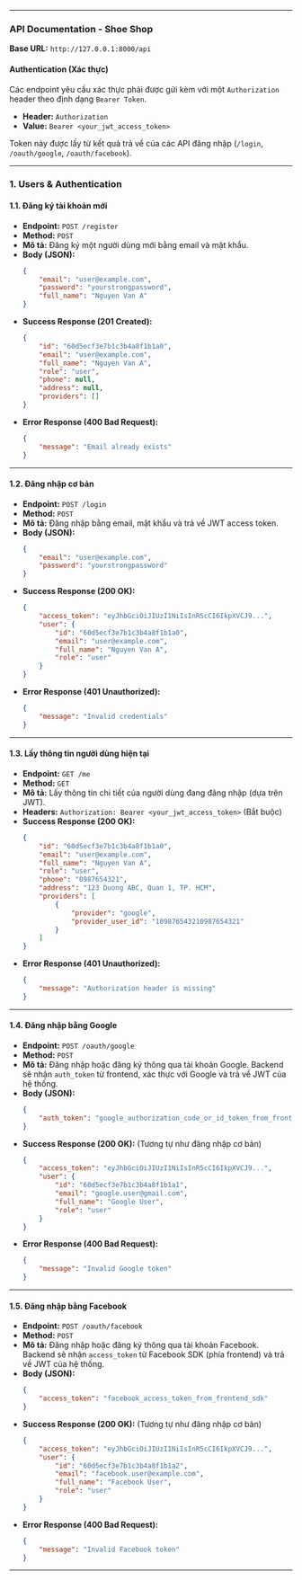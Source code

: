 

---

### **API Documentation - Shoe Shop**

**Base URL:** `http://127.0.0.1:8000/api`

#### **Authentication (Xác thực)**

Các endpoint yêu cầu xác thực phải được gửi kèm với một `Authorization` header theo định dạng `Bearer Token`.

*   **Header:** `Authorization`
*   **Value:** `Bearer <your_jwt_access_token>`

Token này được lấy từ kết quả trả về của các API đăng nhập (`/login`, `/oauth/google`, `/oauth/facebook`).

---

### **1. Users & Authentication**

#### **1.1. Đăng ký tài khoản mới**

*   **Endpoint:** `POST /register`
*   **Method:** `POST`
*   **Mô tả:** Đăng ký một người dùng mới bằng email và mật khẩu.
*   **Body (JSON):**
    ```json
    {
        "email": "user@example.com",
        "password": "yourstrongpassword",
        "full_name": "Nguyen Van A"
    }
    ```
*   **Success Response (201 Created):**
    ```json
    {
        "id": "60d5ecf3e7b1c3b4a8f1b1a0",
        "email": "user@example.com",
        "full_name": "Nguyen Van A",
        "role": "user",
        "phone": null,
        "address": null,
        "providers": []
    }
    ```
*   **Error Response (400 Bad Request):**
    ```json
    {
        "message": "Email already exists"
    }
    ```

---

#### **1.2. Đăng nhập cơ bản**

*   **Endpoint:** `POST /login`
*   **Method:** `POST`
*   **Mô tả:** Đăng nhập bằng email, mật khẩu và trả về JWT access token.
*   **Body (JSON):**
    ```json
    {
        "email": "user@example.com",
        "password": "yourstrongpassword"
    }
    ```
*   **Success Response (200 OK):**
    ```json
    {
        "access_token": "eyJhbGciOiJIUzI1NiIsInR5cCI6IkpXVCJ9...",
        "user": {
            "id": "60d5ecf3e7b1c3b4a8f1b1a0",
            "email": "user@example.com",
            "full_name": "Nguyen Van A",
            "role": "user"
        }
    }
    ```
*   **Error Response (401 Unauthorized):**
    ```json
    {
        "message": "Invalid credentials"
    }
    ```

---

#### **1.3. Lấy thông tin người dùng hiện tại**

*   **Endpoint:** `GET /me`
*   **Method:** `GET`
*   **Mô tả:** Lấy thông tin chi tiết của người dùng đang đăng nhập (dựa trên JWT).
*   **Headers:** `Authorization: Bearer <your_jwt_access_token>` (Bắt buộc)
*   **Success Response (200 OK):**
    ```json
    {
        "id": "60d5ecf3e7b1c3b4a8f1b1a0",
        "email": "user@example.com",
        "full_name": "Nguyen Van A",
        "role": "user",
        "phone": "0987654321",
        "address": "123 Duong ABC, Quan 1, TP. HCM",
        "providers": [
            {
                "provider": "google",
                "provider_user_id": "109876543210987654321"
            }
        ]
    }
    ```
*   **Error Response (401 Unauthorized):**
    ```json
    {
        "message": "Authorization header is missing"
    }
    ```

---

#### **1.4. Đăng nhập bằng Google**

*   **Endpoint:** `POST /oauth/google`
*   **Method:** `POST`
*   **Mô tả:** Đăng nhập hoặc đăng ký thông qua tài khoản Google. Backend sẽ nhận `auth_token` từ frontend, xác thực với Google và trả về JWT của hệ thống.
*   **Body (JSON):**
    ```json
    {
        "auth_token": "google_authorization_code_or_id_token_from_frontend"
    }
    ```
*   **Success Response (200 OK):** (Tương tự như đăng nhập cơ bản)
    ```json
    {
        "access_token": "eyJhbGciOiJIUzI1NiIsInR5cCI6IkpXVCJ9...",
        "user": {
            "id": "60d5ecf3e7b1c3b4a8f1b1a1",
            "email": "google.user@gmail.com",
            "full_name": "Google User",
            "role": "user"
        }
    }
    ```
*   **Error Response (400 Bad Request):**
    ```json
    {
        "message": "Invalid Google token"
    }
    ```
---

#### **1.5. Đăng nhập bằng Facebook**

*   **Endpoint:** `POST /oauth/facebook`
*   **Method:** `POST`
*   **Mô tả:** Đăng nhập hoặc đăng ký thông qua tài khoản Facebook. Backend sẽ nhận `access_token` từ Facebook SDK (phía frontend) và trả về JWT của hệ thống.
*   **Body (JSON):**
    ```json
    {
        "access_token": "facebook_access_token_from_frontend_sdk"
    }
    ```
*   **Success Response (200 OK):** (Tương tự như đăng nhập cơ bản)
    ```json
    {
        "access_token": "eyJhbGciOiJIUzI1NiIsInR5cCI6IkpXVCJ9...",
        "user": {
            "id": "60d5ecf3e7b1c3b4a8f1b1a2",
            "email": "facebook.user@example.com",
            "full_name": "Facebook User",
            "role": "user"
        }
    }
    ```
*   **Error Response (400 Bad Request):**
    ```json
    {
        "message": "Invalid Facebook token"
    }
    ```

---

